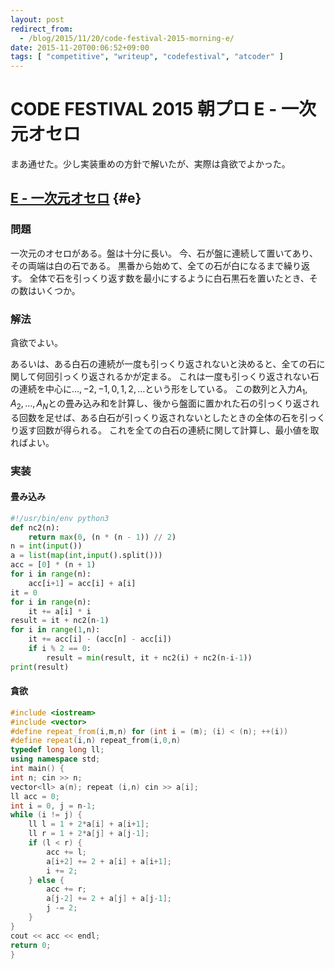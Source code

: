 ```yaml
---
layout: post
redirect_from:
  - /blog/2015/11/20/code-festival-2015-morning-e/
date: 2015-11-20T00:06:52+09:00
tags: [ "competitive", "writeup", "codefestival", "atcoder" ]
---
```


# CODE FESTIVAL 2015 朝プロ E - 一次元オセロ

まあ通せた。少し実装重めの方針で解いたが、実際は貪欲でよかった。

<!-- more -->

## [E - 一次元オセロ](https://beta.atcoder.jp/contests/code-festival-2015-morning-hard/tasks/cf_2015_morning_hard_a) {#e}

### 問題

一次元のオセロがある。盤は十分に長い。
今、石が盤に連続して置いてあり、その両端は白の石である。
黒番から始めて、全ての石が白になるまで繰り返す。
全体で石を引っくり返す数を最小にするように白石黒石を置いたとき、その数はいくつか。

### 解法

貪欲でよい。


あるいは、ある白石の連続が一度も引っくり返されないと決めると、全ての石に関して何回引っくり返されるかが定まる。
これは一度も引っくり返されない石の連続を中心に$\dots, -2, -1, 0, 1, 2, \dots$という形をしている。
この数列と入力$A_1, A_2, \dots, A_N$との畳み込み和を計算し、後から盤面に置かれた石の引っくり返される回数を足せば、ある白石が引っくり返されないとしたときの全体の石を引っくり返す回数が得られる。
これを全ての白石の連続に関して計算し、最小値を取ればよい。

### 実装

#### 畳み込み

``` python
#!/usr/bin/env python3
def nc2(n):
    return max(0, (n * (n - 1)) // 2)
n = int(input())
a = list(map(int,input().split()))
acc = [0] * (n + 1)
for i in range(n):
    acc[i+1] = acc[i] + a[i]
it = 0
for i in range(n):
    it += a[i] * i
result = it + nc2(n-1)
for i in range(1,n):
    it += acc[i] - (acc[n] - acc[i])
    if i % 2 == 0:
        result = min(result, it + nc2(i) + nc2(n-i-1))
print(result)
```

#### 貪欲

``` c++
#include <iostream>
#include <vector>
#define repeat_from(i,m,n) for (int i = (m); (i) < (n); ++(i))
#define repeat(i,n) repeat_from(i,0,n)
typedef long long ll;
using namespace std;
int main() {
int n; cin >> n;
vector<ll> a(n); repeat (i,n) cin >> a[i];
ll acc = 0;
int i = 0, j = n-1;
while (i != j) {
    ll l = 1 + 2*a[i] + a[i+1];
    ll r = 1 + 2*a[j] + a[j-1];
    if (l < r) {
        acc += l;
        a[i+2] += 2 + a[i] + a[i+1];
        i += 2;
    } else {
        acc += r;
        a[j-2] += 2 + a[j] + a[j-1];
        j -= 2;
    }
}
cout << acc << endl;
return 0;
}
```
